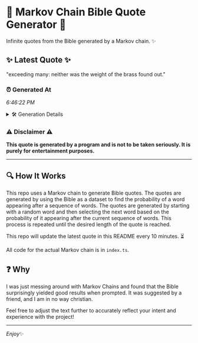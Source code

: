 # 📖 Markov Chain Bible Quote Generator 📖

Infinite quotes from the Bible generated by a Markov chain. ✨

## ✨ Latest Quote ✨
"exceeding many: neither was the weight of the brass found out."

### ⏰ Generated At
*6:46:22 PM*

<details>
    <summary>🛠️ Generation Details</summary>
    <p>
        <strong>🌱 Seed:</strong> exceeding<br>
        <strong>🔄 Iterations:</strong> 10<br>
        <strong>📜 Context History:</strong><br>[ exceeding ]: many:<br>[ exceeding, many: ]: neither<br>[ exceeding, many:, neither ]: was<br>[ exceeding, many:, neither, was ]: the<br>[ exceeding, many:, neither, was, the ]: weight<br>[ exceeding, many:, neither, was, the, weight ]: of<br>[ many:, neither, was, the, weight, of ]: the<br>[ neither, was, the, weight, of, the ]: brass<br>[ was, the, weight, of, the, brass ]: found<br>[ the, weight, of, the, brass, found ]: out.<br>
    </p>
</details>

### ⚠️ Disclaimer ⚠️
**This quote is generated by a program and is not to be taken seriously. It is purely for entertainment purposes.**

---

## 🔍 How It Works

This repo uses a Markov chain to generate Bible quotes. The quotes are generated by using the Bible as a dataset to find the probability of a word appearing after a sequence of words. The quotes are generated by starting with a random word and then selecting the next word based on the probability of it appearing after the current sequence of words. This process is repeated until the desired length of the quote is reached.

This repo will update the latest quote in this README every 10 minutes. ⏳

All code for the actual Markov chain is in `index.ts`.

## ❓ Why

I was just messing around with Markov Chains and found that the Bible surprisingly yielded good results when prompted. 
It was suggested by a friend, and I am in no way christian.

Feel free to adjust the text further to accurately reflect your intent and experience with the project!

---

*Enjoy*✨

